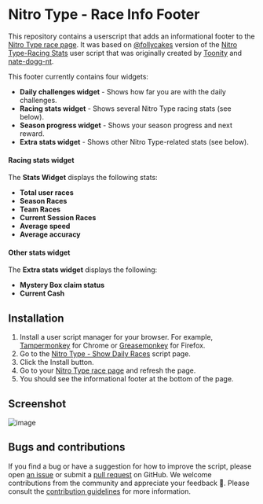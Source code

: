 # Nitro Type - Race Info Footer

This repository contains a userscript that adds an informational footer to the [Nitro Type race page](https://www.nitrotype.com/race). It was based on [@follycakes](https://www.nitrotype.com/racer/follycakes) version of the [Nitro Type-Racing Stats](https://greasyfork.org/en/scripts/446359-nitro-type-racing-stats) user script that was originally created by [Toonity](https://greasyfork.org/en/users/858426-toonidy) and [nate-dogg-nt](https://greasyfork.org/en/users/805959-nate-dogg-nt).

This footer currently contains four widgets:

*   **Daily challenges widget** - Shows how far you are with the daily challenges.
*   **Racing stats widget** - Shows several Nitro Type racing stats (see below).
*   **Season progress widget** - Shows your season progress and next reward.
*   **Extra stats widget** - Shows other Nitro Type-related stats (see below).

#### Racing stats widget

The **Stats Widget** displays the following stats:

*   **Total user races**
*   **Season Races**
*   **Team Races**
*   **Current Session Races**
*   **Average speed**
*   **Average accuracy**

#### Other stats widget

The **Extra stats widget** displays the following:

*   **Mystery Box claim status**
*   **Current Cash**

## Installation

1. Install a user script manager for your browser. For example, [Tampermonkey](https://tampermonkey.net/) for Chrome or [Greasemonkey](https://addons.mozilla.org/en-US/firefox/addon/greasemonkey/) for Firefox.
2. Go to the [Nitro Type - Show Daily Races](https://greasyfork.org/en/scripts/473519-nitro-type-show-daily-races) script page.
3. Click the Install button.
4. Go to your [Nitro Type race page](https://www.nitrotype.com/race) and refresh the page.
5. You should see the informational footer at the bottom of the page.

## Screenshot

![image](https://github.com/rickstaa/nitro-type-show-daily-races/assets/17570430/d42bc612-7b7e-48c3-968d-005b16e242d5)

## Bugs and contributions

If you find a bug or have a suggestion for how to improve the script, please open [an issue](https://github.com/rickstaa/nitro-type-racing-info-footer/issues) or submit a [pull request](https://github.com/rickstaa/nitro-type-racing-info-footer/compare) on GitHub. We welcome contributions from the community and appreciate your feedback 🚀. Please consult the [contribution guidelines](CONTRIBUTING.md) for more information.
